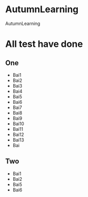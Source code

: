 # AutumnLearning

AutumnLearning

# All test have done

## One

- Bai1
- Bai2
- Bai3
- Bai4
- Bai5
- Bai6
- Bai7
- Bai8
- Bai9
- Bai10
- Bai11
- Bai12
- Bai13
- Bai



## Two
- Bai1
- Bai2
- Bai5
- Bai6